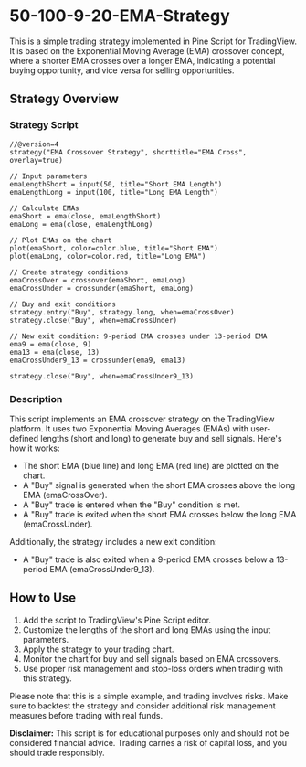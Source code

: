 # 50-100-9-20-EMA-Strategy

This is a simple trading strategy implemented in Pine Script for TradingView. It is based on the Exponential Moving Average (EMA) crossover concept, where a shorter EMA crosses over a longer EMA, indicating a potential buying opportunity, and vice versa for selling opportunities.

## Strategy Overview

### Strategy Script
```pinescript
//@version=4
strategy("EMA Crossover Strategy", shorttitle="EMA Cross", overlay=true)

// Input parameters
emaLengthShort = input(50, title="Short EMA Length")
emaLengthLong = input(100, title="Long EMA Length")

// Calculate EMAs
emaShort = ema(close, emaLengthShort)
emaLong = ema(close, emaLengthLong)

// Plot EMAs on the chart
plot(emaShort, color=color.blue, title="Short EMA")
plot(emaLong, color=color.red, title="Long EMA")

// Create strategy conditions
emaCrossOver = crossover(emaShort, emaLong)
emaCrossUnder = crossunder(emaShort, emaLong)

// Buy and exit conditions
strategy.entry("Buy", strategy.long, when=emaCrossOver)
strategy.close("Buy", when=emaCrossUnder)

// New exit condition: 9-period EMA crosses under 13-period EMA
ema9 = ema(close, 9)
ema13 = ema(close, 13)
emaCrossUnder9_13 = crossunder(ema9, ema13)

strategy.close("Buy", when=emaCrossUnder9_13)
```

### Description

This script implements an EMA crossover strategy on the TradingView platform. It uses two Exponential Moving Averages (EMAs) with user-defined lengths (short and long) to generate buy and sell signals. Here's how it works:

- The short EMA (blue line) and long EMA (red line) are plotted on the chart.
- A "Buy" signal is generated when the short EMA crosses above the long EMA (emaCrossOver).
- A "Buy" trade is entered when the "Buy" condition is met.
- A "Buy" trade is exited when the short EMA crosses below the long EMA (emaCrossUnder).

Additionally, the strategy includes a new exit condition:

- A "Buy" trade is also exited when a 9-period EMA crosses below a 13-period EMA (emaCrossUnder9_13).

## How to Use

1. Add the script to TradingView's Pine Script editor.
2. Customize the lengths of the short and long EMAs using the input parameters.
3. Apply the strategy to your trading chart.
4. Monitor the chart for buy and sell signals based on EMA crossovers.
5. Use proper risk management and stop-loss orders when trading with this strategy.

Please note that this is a simple example, and trading involves risks. Make sure to backtest the strategy and consider additional risk management measures before trading with real funds.

**Disclaimer:** This script is for educational purposes only and should not be considered financial advice. Trading carries a risk of capital loss, and you should trade responsibly.
